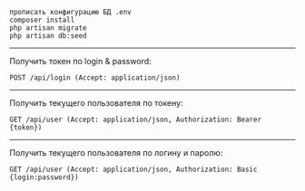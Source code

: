 ```
прописать конфигурацию БД .env
composer install
php artisan migrate
php artisan db:seed
```
---
Получить токен по login & password:
```
POST /api/login (Accept: application/json)
```
---
Получить текущего пользователя по токену:
```
GET /api/user (Accept: application/json, Authorization: Bearer {token})
```
---
Получить текущего пользователя по логину и паролю:
```
GET /api/user (Accept: application/json, Authorization: Basic {login:password})
```
